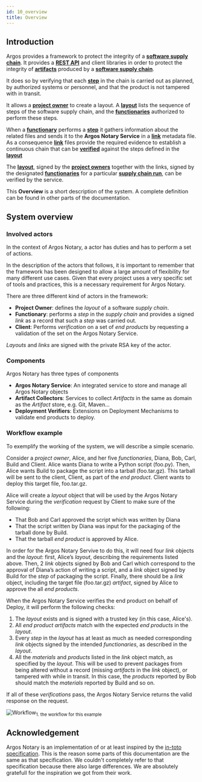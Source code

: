 ```yaml
---
id: 10_overview
title: Overview
---
```


## Introduction
Argos provides a framework to protect the integrity of a [**software supply chain**](../70_reference/10_terminology#software-supply-chain-or-ssc). It provides a [**REST API**](../50_reference/10_api) and client libraries in order to protect the integrity of [**artifacts**](../70_reference/10_terminology#artifact) produced by a [**software supply chain**](../70_reference/10_terminology#software-supply-chain-or-ssc).
 
It does so by verifying that each [**step**](../70_reference/10_terminology#step) in the chain is carried out as planned, by authorized systems or personnel, and that the product is not tampered with in transit.

It allows a [**project owner**](../70_reference/10_terminology#project-owner) to create a layout. A [**layout**](../70_reference/10_terminology#layout) lists the sequence of steps of the software supply chain, and the [**functionaries**](../70_reference/10_terminology#functionary) authorized to perform these steps.

When a [**functionary**](../70_reference/10_terminology#functionary) performs a [**step**](../70_reference/10_terminology#step) it gathers information about the related files and sends it to the **Argos Notary Service** in a [**link**](../70_reference/10_terminology#link) metadata file. As a consequence [**link**](../70_reference/10_terminology#link) files provide the required evidence to establish a continuous chain that can be [**verified**](../70_reference/10_terminology#verification) against the steps defined in the [**layout**](../70_reference/10_terminology#layout)

The [**layout**](../70_reference/10_terminology#layout), signed by the [**project owners**](../70_reference/10_terminology#project-owner) together with the links, signed by the designated [**functionaries**](../70_reference/10_terminology#functionary) for a particular [**supply chain run**](../70_reference/10_terminology#scr), can be verified by the service.

This **Overview** is a short description of the system. A complete definition can be found in other parts of the documentation.

## System overview
 
### Involved actors

In the context of Argos Notary, a actor has duties and has to perform a set of actions.

In the description of the actors that follows, it is important to remember that the framework has been designed to allow a large amount of flexibility for many different use cases. Given that every project uses a very specific set of tools and practices, this is a necessary requirement for Argos Notary.

There are three different kind of actors in the framework:

* **Project Owner**: defines the _layout_ of a software _supply chain_.
* **Functionary**: performs a _step_ in the _supply chain_ and provides a signed _link_ as a record that such a _step_ was carried out.
* **Client**: Performs _verification_ on a set of _end products_ by requesting a validation of the set on the Argos Notary Service.

_Layouts_ and _links_ are signed with the private RSA key of the actor.

### Components

Argos Notary has three types of components

* **Argos Notary Service**: An integrated service to store and manage all Argos Notary objects
* **Artifact Collectors**: Services to collect _Artifacts_ in the same as domain as the _Artifact_ store, e.g. Git, Maven...
* **Deployment Verifiers**: Extensions on Deployment Mechanisms to validate end products to deploy.  

### Workflow example

To exemplify the working of the system, we will describe a simple scenario.

Consider a _project owner_, Alice, and her five _functionaries_, Diana, Bob, Carl, Build and Client. Alice wants Diana to write a Python script (foo.py). Then, Alice wants Build to package the script into a tarball (foo.tar.gz). This tarball will be sent to the client, Client, as part of the _end product_. Client wants to deploy this target file, foo.tar.gz.

Alice will create a _layout_ object that will be used by the Argos Notary Service during the _verification_ request by Client to make sure of the following:

* That Bob and Carl approved the script which was written by Diana
* That the script written by Diana was input for the packaging of the tarball done by Build.
* That the tarball _end product_ is approved by Alice.

In order for the Argos Notary Servive to do this, it will need four _link_ objects and the _layout_: first, Alice’s _layout_, describing the requirements listed above. Then, 2 _link_ objects signed by Bob and Carl which correspond to the approval of Diana’s action of writing a script, and a _link_ object signed by Build for the _step_ of packaging the script. Finally, there should be a _link_ object, including the target file (foo.tar.gz) _artifact_, signed by Alice to approve the all _end products_.

When the Argos Notary Service verifies the end product on behalf of Deploy, it will perform the following checks:

1. The _layout_ exists and is signed with a trusted key (in this case, Alice's).
2. All _end product_ _artifacts_ match with the expected _end products_ in the _layout_. 
2. Every _step_ in the _layout_ has at least as much as needed corresponding _link_ objects signed by the intended _functionaries_, as described in the _layout_.
3. All the _materials_ and _products_ listed in the _link_ object match, as specified by the _layout_. This will be used to prevent packages from being altered without a record (missing _artifacts_ in the _link_ object), or tampered with while in transit. In this case, the _products_ reported by Bob should match the _materials_ reported by Build and so on.

If all of these _verifications_ pass, the Argos Notary Service returns the valid response on the request.

![Workflow](/img/overview/00_overview_workflow.svg)<sub>1. the workflow for this example</sub>

## Acknowledgement

Argos Notary is an implementation of or at least inspired by the [in-toto specification](https://github.com/in-toto/docs/blob/master/in-toto-spec.md). 
This is the reason some parts of this documentation are the same as that specification. We couldn't completely refer to that specification 
because there also large differences. We are absolutely gratefull for the inspiration we got from their work.


